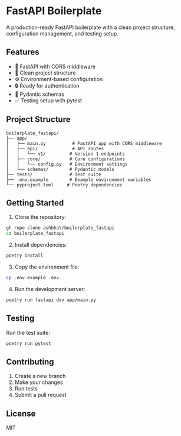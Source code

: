 # FastAPI Boilerplate

A production-ready FastAPI boilerplate with a clean project structure, configuration management, and testing setup.

## Features

- 🚀 FastAPI with CORS middleware
- 📁 Clean project structure
- ⚙️ Environment-based configuration
- 🔒 Ready for authentication
- 📝 Pydantic schemas
- ✅ Testing setup with pytest

## Project Structure

```
boilerplate_fastapi/
├── app/
│   ├── main.py          # FastAPI app with CORS middleware
│   ├── api/             # API routes
│   │   └── v1/         # Version 1 endpoints
│   ├── core/           # Core configurations
│   │   └── config.py   # Environment settings
│   └── schemas/        # Pydantic models
├── tests/              # Test suite
├── .env.example        # Example environment variables
└── pyproject.toml     # Poetry dependencies
```

## Getting Started

1. Clone the repository:
```bash
gh repo clone ashbhat/boilerplate_fastapi
cd boilerplate_fastapi
```

2. Install dependencies:
```bash
poetry install
```

3. Copy the environment file:
```bash
cp .env.example .env
```

4. Run the development server:
```bash
poetry run fastapi dev app/main.py
```

## Testing

Run the test suite:
```bash
poetry run pytest
```

## Contributing

1. Create a new branch
2. Make your changes
3. Run tests
4. Submit a pull request

## License

MIT
